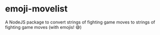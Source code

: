 # emoji-movelist
A NodeJS package to convert strings of fighting game moves to strings of fighting game moves (with emojis! 😅)
